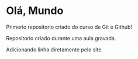 # Olá, Mundo
 Primerio repositorio criado do curso de Git e Github!
 
 Repositorio criado durante uma aula gravada.

 Adicionando linha diretamente pelo site.
